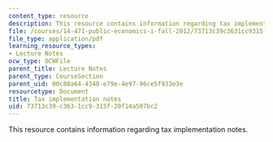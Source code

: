 ```yaml
---
content_type: resource
description: This resource contains information regarding tax implementation notes.
file: /courses/14-471-public-economics-i-fall-2012/73713c39c3631cc9315f20f14a507bc2_MIT14_471F12_implementn.pdf
file_type: application/pdf
learning_resource_types:
- Lecture Notes
ocw_type: OCWFile
parent_title: Lecture Notes
parent_type: CourseSection
parent_uid: 00c88a64-4348-e79e-4e97-96ce5f933e3e
resourcetype: Document
title: Tax implementation notes
uid: 73713c39-c363-1cc9-315f-20f14a507bc2
---
```

This resource contains information regarding tax implementation notes.

